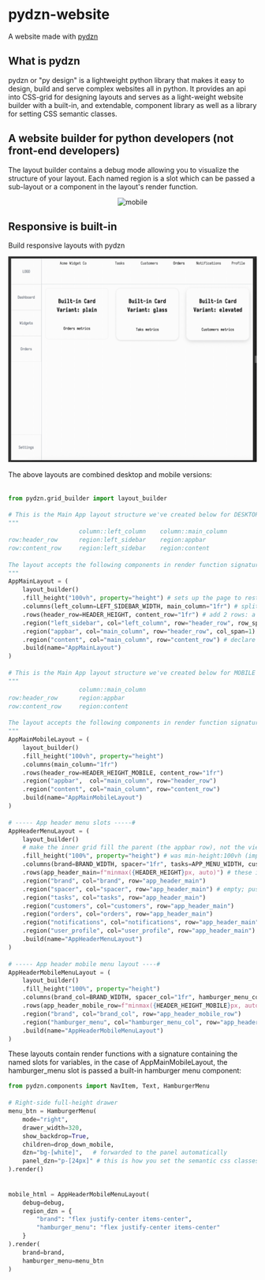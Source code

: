 # pydzn-website
A website made with [pydzn](https://github.com/anthonyrka/pydzn)

## What is pydzn
pydzn or "py design" is a lightweight python library that makes it easy to design, build and serve complex websites all in python. It provides an api into CSS-grid for designing layouts and serves as a light-weight website builder with a built-in, and extendable, component library as well as a library for setting CSS semantic classes.

## A website builder for python developers (not front-end developers)
The layout builder contains a debug mode allowing you to visualize the structure of your layout. Each named region is a slot which can be passed a sub-layout or a component in the layout's render function.

<p align="center">
  <img src="docs/website_builder_sortof.gif" alt="mobile" width="640">
</p>

## Responsive is built-in
Build responsive layouts with pydzn

<p align="center">
  <img src="docs/pydzn_responsive.gif" alt="mobile" width="640">
</p>

The above layouts are combined desktop and mobile versions:
```python

from pydzn.grid_builder import layout_builder

# This is the Main App layout structure we've created below for DESKTOP
"""
                    column::left_column    column::main_column
row:header_row      region:left_sidebar    region:appbar
row:content_row     region:left_sidebar    region:content

The layout accepts the following components in render function signature: left_sidebar, appbar, content
"""
AppMainLayout = (
    layout_builder()
    .fill_height("100vh", property="height") # sets up the page to restrict height to view height
    .columns(left_column=LEFT_SIDEBAR_WIDTH, main_column="1fr") # split the main layout into two columns: sidebar and main
    .rows(header_row=HEADER_HEIGHT, content_row="1fr") # add 2 rows: a header section and a content section stacked 
    .region("left_sidebar", col="left_column", row="header_row", row_span=2) # place the sidebar into the left_sidebar column in the first row and span both rows
    .region("appbar", col="main_column", row="header_row", col_span=1) # Add the appbar to the right of sidebar in the main section and span the last row
    .region("content", col="main_column", row="content_row") # declare the empty content section which is the last row in main
    .build(name="AppMainLayout")
)

# This is the Main App layout structure we've created below for MOBILE
"""
                    column::main_column
row:header_row      region:appbar
row:content_row     region:content

The layout accepts the following components in render function signature: appbar, content
"""
AppMainMobileLayout = (
    layout_builder()
    .fill_height("100vh", property="height")
    .columns(main_column="1fr")
    .rows(header_row=HEADER_HEIGHT_MOBILE, content_row="1fr")
    .region("appbar",  col="main_column", row="header_row")
    .region("content", col="main_column", row="content_row")
    .build(name="AppMainMobileLayout")
)

# ----- App header menu slots -----#
AppHeaderMenuLayout = (
    layout_builder()
    # make the inner grid fill the parent (the appbar row), not the viewport
    .fill_height("100%", property="height") # was min-height:100vh (implicit default)
    .columns(brand=BRAND_WIDTH, spacer="1fr", tasks=APP_MENU_WIDTH, customers=APP_MENU_WIDTH, orders=APP_MENU_WIDTH, notifications=APP_MENU_WIDTH, user_profile=APP_MENU_WIDTH)
    .rows(app_header_main=f"minmax({HEADER_HEIGHT}px, auto)") # these items don't take up the full height of the app header unless you set it here
    .region("brand", col="brand", row="app_header_main")
    .region("spacer", col="spacer", row="app_header_main") # empty; pushes the rest right
    .region("tasks", col="tasks", row="app_header_main")
    .region("customers", col="customers", row="app_header_main")
    .region("orders", col="orders", row="app_header_main")
    .region("notifications", col="notifications", row="app_header_main")
    .region("user_profile", col="user_profile", row="app_header_main")
    .build(name="AppHeaderMenuLayout")
)

# ----- App header mobile menu layout ----#
AppHeaderMobileMenuLayout = (
    layout_builder()
    .fill_height("100%", property="height")
    .columns(brand_col=BRAND_WIDTH, spacer_col="1fr", hamburger_menu_col=100)
    .rows(app_header_mobile_row=f"minmax({HEADER_HEIGHT_MOBILE}px, auto)") # this container holds the app header for mobile layout so height must match
    .region("brand", col="brand_col", row="app_header_mobile_row")
    .region("hamburger_menu", col="hamburger_menu_col", row="app_header_mobile_row")
    .build(name="AppHeaderMobileMenuLayout")
)

```

These layouts contain render functions with a signature containing the named slots for variables, in the case of AppMainMobileLayout, the hamburger_menu slot is passed a built-in hamburger menu component:

```python
from pydzn.components import NavItem, Text, HamburgerMenu

# Right-side full-height drawer
menu_btn = HamburgerMenu(
    mode="right",
    drawer_width=320,
    show_backdrop=True,
    children=drop_down_mobile,
    dzn="bg-[white]",   # forwarded to the panel automatically
    panel_dzn="p-[24px]" # this is how you set the semantic css classes for the drawer (panel)
).render()


mobile_html = AppHeaderMobileMenuLayout(
    debug=debug,
    region_dzn = {
        "brand": "flex justify-center items-center",
        "hamburger_menu": "flex justify-center items-center"
    }
).render(
    brand=brand,
    hamburger_menu=menu_btn
)
```


